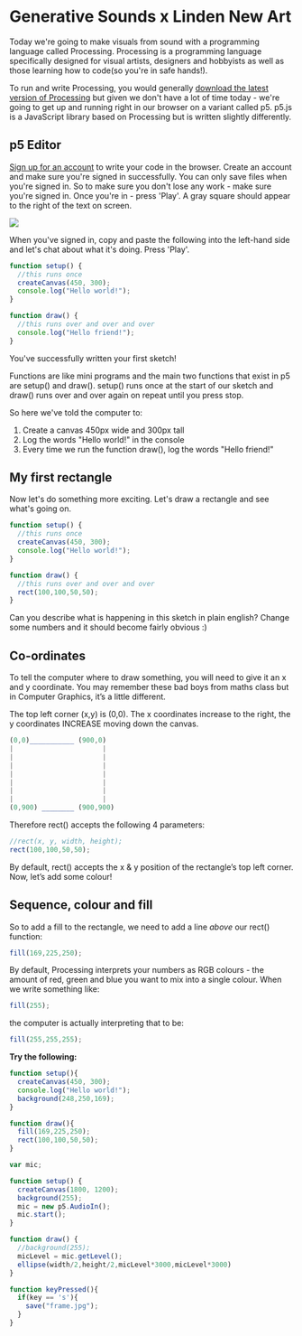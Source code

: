 # Generative Sounds x Linden New Art

Today we're going to make visuals from sound with a programming language called Processing.
Processing is a programming language specifically designed for visual artists, designers and hobbyists as well as those learning how to code(so you're in safe hands!).

To run and write Processing, you would generally [download the latest version of Processing](https://processing.org/download/) but given we don't have a lot of time today - we're going to get up and running right in our browser on a variant called p5. p5.js is a JavaScript library based on Processing but is written slightly differently.

## p5 Editor
[Sign up for an account](https://editor.p5js.org/) to write your code in the browser. Create an account and make sure you're signed in successfully. You can only save files when you're signed in. So to make sure you don't lose any work - make sure you're signed in. Once you're in - press 'Play'. A gray square should appear to the right of the text on screen.

![](https://i.imgur.com/uvsn0PS.png)

When you've signed in, copy and paste the following into the left-hand side and let's chat about what it's doing. Press 'Play'.

```javascript
function setup() {
  //this runs once
  createCanvas(450, 300);
  console.log("Hello world!");
}

function draw() {
  //this runs over and over and over
  console.log("Hello friend!");
}
```

You've successfully written your first sketch!

Functions are like mini programs and the main two functions that exist in p5 are setup() and draw(). setup() runs once at the start of our sketch and draw() runs over and over again on repeat until you press stop.

So here we've told the computer to:
1. Create a canvas 450px wide and 300px tall
2. Log the words "Hello world!" in the console
3. Every time we run the function draw(), log the words "Hello friend!"

## My first rectangle
Now let's do something more exciting. Let's draw a rectangle and see what's going on.

```javascript
function setup() {
  //this runs once
  createCanvas(450, 300);
  console.log("Hello world!");
}

function draw() {
  //this runs over and over and over
  rect(100,100,50,50);
}
```

Can you describe what is happening in this sketch in plain english? Change some numbers and it should become fairly obvious :)

## Co-ordinates

To tell the computer where to draw something, you will need to give it an x and y coordinate. You may remember these bad boys from maths class but in Computer Graphics, it’s a little different.

The top left corner (x,y) is (0,0). The x coordinates increase to the right, the y coordinates INCREASE moving down the canvas.

```javascript
(0,0)___________ (900,0)
|                      |
|                      |
|                      |
|                      |
|                      |
|                      |
|                      |
(0,900) ________ (900,900)
```

Therefore rect() accepts the following 4 parameters:

```javascript
//rect(x, y, width, height);
rect(100,100,50,50);
```

By default, rect() accepts the x & y position of the rectangle’s top left corner.
Now, let’s add some colour!

## Sequence, colour and fill

So to add a fill to the rectangle, we need to add a line _above_ our rect() function:
```javascript
fill(169,225,250);
```

By default, Processing interprets your numbers as RGB colours - the amount of red, green and blue you want to mix into a single colour. When we write something like:
```javascript
fill(255);
```
the computer is actually interpreting that to be:
```javascript
fill(255,255,255); 
```

**Try the following:**

```javascript
function setup(){
  createCanvas(450, 300);
  console.log("Hello world!");
  background(248,250,169);
}

function draw(){
  fill(169,225,250);
  rect(100,100,50,50);
}
```







```javascript
var mic;

function setup() {
  createCanvas(1800, 1200);
  background(255);
  mic = new p5.AudioIn();
  mic.start();
}

function draw() {
  //background(255);
  micLevel = mic.getLevel();
  ellipse(width/2,height/2,micLevel*3000,micLevel*3000)
}

function keyPressed(){
  if(key == 's'){
    save("frame.jpg");
  }
}
```
